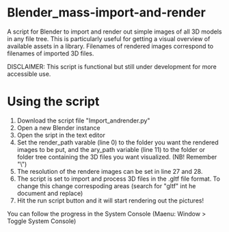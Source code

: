 # Blender_mass-import-and-render
A script for Blender to import and render out simple images of all 3D models in any file tree. This is particularly useful for getting a visual overview of available assets in a library. Filenames of rendered images correspond to filenames of imported 3D files.

DISCLAIMER: This script is functional but still under development for more accessible use. 

# Using the script
1. Download the script file "Import_andrender.py"
2. Open a new Blender instance
3. Open the sript in the text editor
4. Set the render_path varable (line 0) to the folder you want the rendered images to be put, and the ary_path variable (line 11) to the folder or folder tree containing the 3D files you want visualized. (NB! Remember "\\")
5. The resolution of the rendere images can be set in line 27 and 28.
6. The script is set to import and process 3D files in the .gltf file format. To change this change correspoding areas (search for "gltf" int he document and replace)
7. Hit the run script button and it will start rendering out the pictures! 

You can follow the progress in the System Console (Maenu: Window > Toggle System Console)
